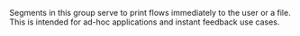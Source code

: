 Segments in this group serve to print flows immediately to the user or a file. This is intended
for ad-hoc applications and instant feedback use cases.
